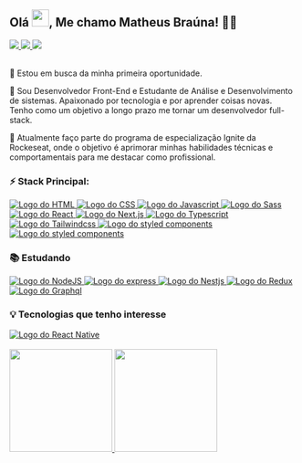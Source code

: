 ## Olá <img src="https://github.com/TheDudeThatCode/TheDudeThatCode/blob/master/Assets/Hi.gif" width="30px" height="30px">, Me chamo Matheus Braúna! 👨‍💻

<div>
  <a href="https://www.linkedin.com/in/matheus-brauna" target="_blank">
    <img src="https://img.shields.io/badge/LinkedIn-0077B5?style=for-the-badge&logo=linkedin&logoColor=white" target="_blank">
  </a>
  
  <a href="https://instagram.com/theus_hsb" target="_blank">
    <img src="https://img.shields.io/badge/Instagram-E4405F?style=for-the-badge&logo=instagram&logoColor=white" target="_blank">
  </a>
  
  <a href = "mailto:matheusbrauna.contato@gmail.com">
    <img src="https://img.shields.io/badge/Gmail-D14836?style=for-the-badge&logo=gmail&logoColor=white" target="_blank">
  </a>
</div>

<br />

<p>🔭 Estou em busca da minha primeira oportunidade.</p>

<p>💬 Sou Desenvolvedor Front-End e Estudante de Análise e Desenvolvimento de sistemas. Apaixonado por tecnologia e por aprender coisas novas. Tenho como um objetivo a longo prazo me tornar um desenvolvedor full-stack.</p>

<p>🚀 Atualmente faço parte do programa de especialização Ignite da Rockeseat, onde o objetivo é aprimorar minhas habilidades técnicas e comportamentais para me destacar como profissional.</p>

### ⚡ Stack Principal:

<div>
  <a href="https://developer.mozilla.org/pt-BR/docs/Web/HTML" target="_blank">
    <img src="https://img.shields.io/badge/HTML5-E34C26?style=for-the-badge&logo=html5&logoColor=white" alt="Logo do HTML">
  </a>
  
  <a href="https://developer.mozilla.org/pt-BR/docs/Web/CSS" target="_blank">
    <img src="https://img.shields.io/badge/CSS3-1A6DB0?style=for-the-badge&logo=css3&logoColor=white" alt="Logo do CSS">
  </a>
  
  <a href="https://developer.mozilla.org/pt-BR/docs/Web/Javascript" target="_blank">
    <img src="https://img.shields.io/badge/Javascript-EAD422?style=for-the-badge&logo=javascript&logoColor=121214" alt="Logo do Javascript">
  </a>
  
  <a href="https://sass-lang.com/" target="_blank">
    <img src="https://img.shields.io/badge/Sass-C36191?style=for-the-badge&logo=sass&logoColor=white" alt="Logo do Sass">
  </a>
  
  <a href="https://reactjs.org" target="_blank">
    <img src="https://img.shields.io/badge/React-20232A?style=for-the-badge&logo=react&logoColor=61DAFB" alt="Logo do React">
  </a>
  
  <a href="https://nextjs.org/" target="_blank">
    <img src="https://img.shields.io/badge/Next.js-121214?style=for-the-badge&logo=next.js&logoColor=white" alt="Logo do Next.js">
  </a>
  
  <a href="https://www.typescriptlang.org/" target="_blank">
    <img src="https://img.shields.io/badge/TypeScript-007ACC?style=for-the-badge&logo=typescript&logoColor=white" alt="Logo do Typescript">
  </a>
  
  <a href="https://tailwindcss.com/" target="_blank">
    <img src="https://img.shields.io/badge/Tailwind_CSS-38B2AC?style=for-the-badge&logo=tailwind-css&logoColor=white" alt="Logo do Tailwindcss">
  </a>
  
  <a href="https://styled-components.com/" target="_blank">
    <img src="https://img.shields.io/badge/styled--components-DB7093?style=for-the-badge&logo=styled-components&logoColor=white" alt="Logo do styled components">
  </a>
  <a href="https://styled-components.com/" target="_blank">
    <img src="https://img.shields.io/badge/chakra--ui-61CACA?style=for-the-badge&logo=chakra-ui&logoColor=white" alt="Logo do styled components">
  </a>
</div>


### 📚 Estudando

<div>
  <a href="https://nodejs.org" target="_blank">
    <img src="https://img.shields.io/badge/Node.js-43853D?style=for-the-badge&logo=node.js&logoColor=white" alt="Logo do NodeJS">
  </a>
  
  <a href="https://fastify.com/pt-br/" target="_blank">
    <img src="https://img.shields.io/badge/Fasfity-121214?style=for-the-badge&logo=fastify&logoColor=white" alt="Logo do express">
  </a>
  
  <a href="https://nestjs.com/" target="_blank">
    <img src="https://img.shields.io/badge/Nestjs-E0234E?style=for-the-badge&logo=nestjs&logoColor=white" alt="Logo do Nestjs">
  </a>
  
   <a href="https://redux.js.org" target="_blank">
    <img src="https://img.shields.io/badge/Redux-764ABC?style=for-the-badge&logo=redux&logoColor=white" alt="Logo do Redux">
  </a>
  
  <a href="https://graphql.org" target="_blank">
    <img src="https://img.shields.io/badge/graphql-E4405F?style=for-the-badge&logo=graphql&logoColor=white" alt="Logo do Graphql">
  </a>
</div>

### 💡 Tecnologias que tenho interesse

<div>
  <a href="https://reactnative.dev" target="_blank">
    <img src="https://img.shields.io/badge/React_Native-20232A?style=for-the-badge&logo=react&logoColor=61DAFB" alt="Logo do React Native">
  </a>
</div>

<br />

<div align="left">
  <a href="https://github.com/matheusbrauna">
  <img height="180em" src="https://github-readme-stats.vercel.app/api?username=matheusbrauna&show_icons=true&theme=dracula&include_all_commits=true&count_private=true"/>
  <img height="180em" src="https://github-readme-stats.vercel.app/api/top-langs/?username=matheusbrauna&layout=compact&langs_count=7&theme=dracula"/>
</div>
